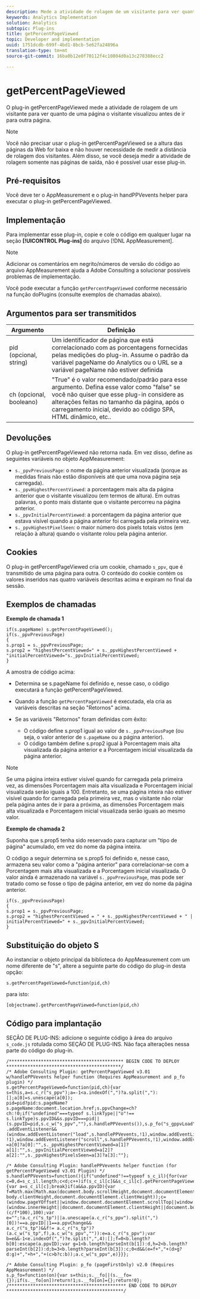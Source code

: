 ```yaml
---
description: Mede a atividade de rolagem de um visitante para ver quanto de uma página ele visualiza antes de passar para outra página. Esse plug-in permite determinar a quantidade de conteúdo que seus usuário exibem em média, para que você possa otimizar o tamanho e os layouts das páginas com base nos comportamentos do usuário.
keywords: Analytics Implementation
solution: Analytics
subtopic: Plug-ins
title: getPercentPageViewed
topic: Developer and implementation
uuid: 1751dcdb-699f-4bd1-8bcb-5e62fa24896a
translation-type: tm+mt
source-git-commit: 16ba0b12e0f70112f4c10804d0a13c278388ecc2

---
```



# getPercentPageViewed

O plug-in getPercentPageViewed mede a atividade de rolagem de um visitante para ver quanto de uma página o visitante visualizou antes de ir para outra página.

>[!NOTE]
>Você não precisar usar o plug-in getPercentPageViewed se a altura das páginas da Web for baixa e não houver necessidade de medir a distância de rolagem dos visitantes. Além disso, se você deseja medir a atividade de rolagem somente nas páginas de saída, não é possível usar esse plug-in.

## Pré-requisitos

Você deve ter o AppMeasurement e o plug-in handPPVevents helper para executar o plug-in getPercentPageViewed.

## Implementação

Para implementar esse plug-in, copie e cole o código em qualquer lugar na seção **[!UICONTROL Plug-ins]** do arquivo [!DNL AppMeasurement].

>[!NOTE]
>Adicionar os comentários em negrito/números de versão do código ao arquivo AppMeasurement ajuda a Adobe Consulting a solucionar possíveis problemas de implementação.

Você pode executar a função `getPercentPageViewed` conforme necessário na função doPlugins (consulte exemplos de chamadas abaixo).

## Argumentos para ser transmitidos

| Argumento | Definição |
|---|---|
| pid (opcional, string) | Um identificador de página que está correlacionado com as porcentagens fornecidas pelas medições do plug-in. Assume o padrão da variável pageName do Analytics ou o URL se a variável pageName não estiver definida |
| ch (opcional, booleano) | "True" é o valor recomendado/padrão para esse argumento. Defina esse valor como "false" se você não quiser que esse plug-in considere as alterações feitas no tamanho da página, após o carregamento inicial, devido ao código SPA, HTML dinâmico, etc.. |

## Devoluções

O plug-in getPercentPageViewed não retorna nada. Em vez disso, define as seguintes variáveis no objeto AppMeasurement:

* `s._ppvPreviousPage`: o nome da página anterior visualizada (porque as medidas finais não estão disponíveis até que uma nova página seja carregada).
* `s._ppvHighestPercentViewed`: a porcentagem mais alta da página anterior que o visitante visualizou (em termos de altura). Em outras palavras, o ponto mais distante que o visitante percorreu na página anterior.
* `s._ppvInitialPercentViewed`: a porcentagem da página anterior que estava visível quando a página anterior foi carregada pela primeira vez.
* `s._ppvHighestPixelSeen`: o maior número dos pixels totais vistos (em relação à altura) quando o visitante rolou pela página anterior.

## Cookies

O plug-in getPercentPageViewed cria um cookie, chamado `s_ppv`, que é transmitido de uma página para outra. O conteúdo do cookie contém os valores inseridos nas quatro variáveis descritas acima e expiram no final da sessão.

## Exemplos de chamadas

**Exemplo de chamada 1**

```
if(s.pageName) s.getPercentPageViewed();
if(s._ppvPreviousPage)
{
s.prop1 = s._ppvPreviousPage;
s.prop2 = "highestPercentViewed=" + s._ppvHighestPercentViewed + "initialPercentViewed="s._ppvInitialPercentViewed;
}  
```

A amostra de código acima:
* Determina se s.pageName foi definido e, nesse caso, o código executará a função getPercentPageViewed.
* Quando a função `getPercentPageViewed` é executada, ela cria as variáveis descritas na seção "Retornos" acima.
* Se as variáveis "Retornos" foram definidas com êxito:

   * O código define s.prop1 igual ao valor de `s._ppvPreviousPag`e (ou seja, o valor anterior de `s.pageName` ou a página anterior).
   * O código também define s.prop2 igual à Porcentagem mais alta visualizada da página anterior e a Porcentagem inicial visualizada da página anterior.

>[!NOTE]
>Se uma página inteira estiver visível quando for carregada pela primeira vez, as dimensões Porcentagem mais alta visualizada e Porcentagem inicial visualizada serão iguais a 100. Entretanto, se uma página inteira não estiver visível quando for carregada pela primeira vez, mas o visitante não rolar pela página antes de ir para a próxima, as dimensões Porcentagem mais alta visualizada e Porcentagem inicial visualizada serão iguais ao mesmo valor.

**Exemplo de chamada 2**

Suponha que s.prop5 tenha sido reservado para capturar um "tipo de página" acumulado, em vez do nome da página inteira.

O código a seguir determina se s.prop5 foi definido e, nesse caso, armazena seu valor como a "página anterior" para correlacionar-se com a Porcentagem mais alta visualizada e a Porcentagem inicial visualizada. O valor ainda é armazenado na variável `s._ppvPreviousPage`, mas pode ser tratado como se fosse o tipo de página anterior, em vez do nome da página anterior.

```
if(s._ppvPreviousPage)
{
s.prop1 = s._ppvPreviousPage;
s.prop2 = "highestPercentViewed = " + s._ppvHighestPercentViewed + " | initialPercentViewed=" + s._ppvInitialPercentViewed;
}  
```

## Substituição do objeto S

Ao instanciar o objeto principal da biblioteca do AppMeasurement com um nome diferente de "s", altere a seguinte parte do código do plug-in desta opção:

`s.getPercentPageViewed=function(pid,ch)`

para isto:

`[objectname].getPercentPageViewed=function(pid,ch)`

## Código para implantação

SEÇÃO DE PLUG-INS: adicione o seguinte código à área do arquivo `s_code.js` rotulada como SEÇÃO DE PLUG-INS. Não faça alterações nessa parte do código do plug-in.

```
/******************************************* BEGIN CODE TO DEPLOY *******************************************/ 
/* Adobe Consulting Plugin: getPercentPageViewed v3.01 w/handlePPVevents helper function (Requires AppMeasurement and p_fo plugin) */
s.getPercentPageViewed=function(pid,ch){var s=this,a=s.c_r("s_ppv");a=-1<a.indexOf(",")?a.split(","):[];a[0]=s.unescape(a[0]); 
pid=pid?pid:s.pageName?s.pageName:document.location.href;s.ppvChange=ch?ch:!0;if("undefined"===typeof s.linkType||"o"!==
s.linkType)s.ppvID&&s.ppvID===pid||(s.ppvID=pid,s.c_w("s_ppv",""),s.handlePPVevents()),s.p_fo("s_gppvLoad")&&window
.addEventListener&&(window.addEventListener("load",s.handlePPVevents,!1),window.addEventListener("click",s.handlePPVevents, !1),window.addEventListener("scroll",s.handlePPVevents,!1),window.addEventListener("resize",s.handlePPVevents,!1)),s._ppvPreviousPage
=a[0]?a[0]:"",s._ppvHighestPercentViewed=a[1]?a[1]:"",s._ppvInitialPercentViewed=a[2]?a[2]:"",s._ppvHighestPixelsSeen=a[3]?a[3]:""}; 

/* Adobe Consulting Plugin: handlePPVevents helper function (for getPercentPageViewed v3.01 Plugin) */ 
s.handlePPVevents=function(){if("undefined"!==typeof s_c_il){for(var c=0,d=s_c_il.length;c<d;c++)if(s_c_il[c]&&s_c_il[c].getPercentPageViewed){var a=s_c_il[c];break}if(a&&a.ppvID){var f=Math.max(Math.max(document.body.scrollHeight,document.documentElement.scrollHeight),Math.max(document.body.offsetHeight,document.documentElement.offsetHeight),Math.max(document.
body.clientHeight,document.documentElement.clientHeight));c=(window.pageYOffset||window.document.documentElement.scrollTop||window.document.body.scrollTop)+(window.innerHeight||document.documentElement.clientHeight||document.body.clientHeight);d=Math.min(Math.round
(c/f*100),100);var e="";!a.c_r("s_tp")||a.unescape(a.c_r("s_ppv").split(",")[0])!==a.ppvID||1==a.ppvChange&&
a.c_r("s_tp")&&f!= a.c_r("s_tp")?(a.c_w("s_tp",f),a.c_w("s_ppv","")):e=a.c_r("s_ppv");var b=e&&-1<e.indexOf(",")?e.split(",",4):[];f=0<b.length?b[0]:escape(a.ppvID);var g=1<b.length?parseInt(b[1]):d,h=2<b.length?parseInt(b[2]):d;b=3<b.length?parseInt(b[3]):c;0<d&&(e=f+","+(d>g?d:g)+","+h+","+(c>b?c:b));a.c_w("s_ppv",e)}}}; 

/* Adobe Consulting Plugin: p_fo (pageFirstOnly) v2.0 (Requires AppMeasurement) */ 
s.p_fo=function(on){var s=this;s.__fo||(s.__fo={});if(s.__fo[on])return!1;s.__fo[on]={};return!0}; 
/******************************************** END CODE TO DEPLOY ********************************************/
```

